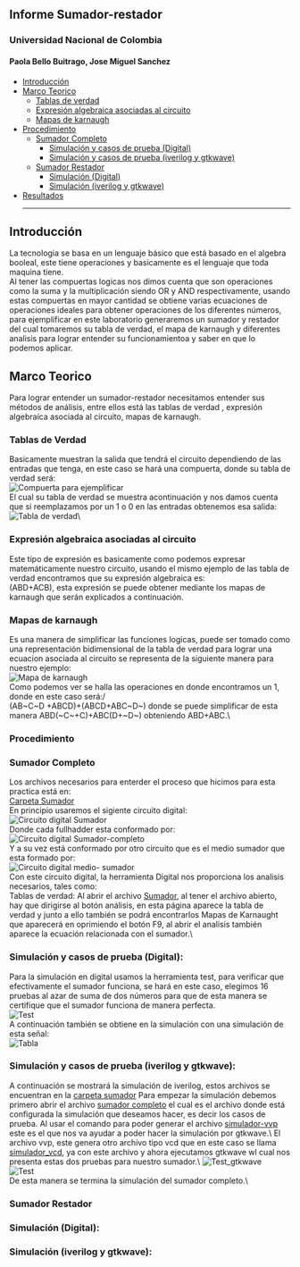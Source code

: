 ## Informe Sumador-restador
### Universidad Nacional de Colombia 
#### Paola Bello Buitrago, Jose Miguel Sanchez
* [Introducción](#introducción)
* [Marco Teorico](#Marco-teorico)
  * [Tablas de verdad](#tablas-de-verdad)
  * [Expresión algebraica asociadas al circuito](#Expresión-algebraica-asociadas-al-circuito)
  * [Mapas de karnaugh](#Mapas-de-karnaugh)
* [Procedimiento](#Procedimiento)
  * [Sumador Completo](#Sumador-completo)
    * [Simulación y casos de prueba (Digital)](#Simulación-y-casos-de-prueba-digital)
    * [Simulación y casos de prueba (iverilog y gtkwave)](#Simulación-y-casos-de-prueba-iverilog-y-gtkwave)
  * [Sumador Restador](#Sumador-restador)
    * [Simulación (Digital)](#Simulación-digital)
    * [Simulación (iverilog y gtkwave)](#Simulación-iverilog-y-gtkwave)
* [Resultados](#Resultados)
  ***
  
## Introducción ##
La tecnologia se basa en un lenguaje básico que está basado en el algebra booleal, este tiene operaciones y basicamente es el lenguaje que toda maquina tiene.\
Al tener las compuertas logicas nos dimos cuenta que son operaciones como la suma y la multiplicación siendo OR y AND respectivamente, usando estas compuertas en mayor cantidad se obtiene varias ecuaciones de operaciones ideales para obtener operaciones de los diferentes números, para ejemplificar en este laboratorio generaremos un sumador y restador del cual tomaremos su tabla de verdad, el mapa de karnaugh y diferentes analisis para lograr entender su funcionamientoa y saber en que lo podemos aplicar.
## Marco Teorico ##
Para lograr entender un sumador-restador necesitamos entender sus métodos de análisis, entre ellos está las tablas de verdad , expresión algebraíca asociada al circuito, mapas de karnaugh.
### Tablas de Verdad ###
Basicamente muestran la salida que tendrá el circuito dependiendo de las entradas que tenga, en este caso se hará una compuerta, donde su tabla de verdad será:\
<image src="/LAB_Sumador/images/ejem.png" alt="Compuerta para ejemplificar">\
El cual su tabla de verdad se muestra acontinuación y nos damos cuenta que si reemplazamos  por un 1 o 0 en las entradas obtenemos esa salida:\
<image src="/LAB_Sumador/images/TV.png" alt="Tabla de verdad">\
### Expresión algebraica asociadas al circuito ###
Este tipo de expresión es basicamente como podemos expresar matemáticamente nuestro circuito, usando el mismo ejemplo de las tabla de verdad encontramos que su expresión algebraica es:\
(ABD+ACB), esta expresión se puede obtener mediante los mapas de karnaugh que serán explicados a continuación.
### Mapas de karnaugh ###
Es una manera de simplificar las funciones logicas, puede ser tomado como una representación bidimensional de la tabla de verdad para lograr una ecuacion asociada al circuito se representa de la siguiente manera para nuestro ejemplo:\
<image src="/LAB_Sumador/images/Mapa.png" alt="Mapa de karnaugh">\
Como podemos ver se halla las operaciones en donde encontramos un 1, donde en este caso será:/\
(AB~C~D +ABCD)+(ABCD+ABC~D~) donde se puede simplificar de esta manera ABD(~C~+C)+ABC(D+~D~) obteniendo ABD+ABC.\
### Procedimiento ###
### Sumador Completo ###
Los archivos necesarios para enterder el proceso que hicimos para esta practica está en:\
[Carpeta Sumador](./Circuitos/Sumador)\
En principio usaremos el sigiente circuito digital:\
<image src="/LAB_Sumador/Circuitos/Sumador/Simulación/paralelladder.svg/" alt="Circuito digital Sumador">\
Donde cada fullhadder esta conformado por:\
<image src="/LAB_Sumador/Circuitos/Sumador/Simulación/fulladderbw.png/" alt="Circuito digital Sumador-completo">\
Y a su vez está conformado por otro circuito que es el medio sumador que esta formado por:\
<image src="/LAB_Sumador/Circuitos/Sumador/Simulación/halfadder.png/" alt="Circuito digital medio- sumador">\
Con este circuito digital, la herramienta Digital nos proporciona los analisis necesarios, tales como:\
Tablas de verdad: Al abrir el archivo [Sumador](./Circuitos/Sumador/paralelladder.dig), al tener el archivo abierto, hay que dirigirse al botón análisis, en esta página aparece la tabla de verdad y junto a ello también se podrá encontrarlos Mapas de Karnaught que aparecerá en oprimiendo el botón F9, al abrir el analisis también aparece la ecuación relacionada con el sumador.\
### Simulación y casos de prueba (Digital): ###
Para la simulación en digital usamos la herramienta test, para verificar que efectivamente el sumador funciona, se hará en este caso, elegimos 16 pruebas al azar de suma de dos números para que de esta manera se certifique que el sumador funciona de manera perfecta.\
<image src="/LAB_Sumador/images/test.png" alt="Test">\
A continuación también se obtiene en la simulación con una simulación de esta señal:\
<image src="/LAB_Sumador/images/Datos_prueba.png" alt="Tabla">
### Simulación y casos de prueba (iverilog y gtkwave): ###
A continuación se  mostrará la simulación de iverilog, estos archivos se encuentran en la [carpeta sumador](./Circuitos/Sumador)
Para empezar la simulación debemos primero abrir el archivo [sumador completo](./Circuitos/Sumador/paralelladder_tb.v) el cual es el archivo donde está configurada la simulación que deseamos hacer, es decir los casos de prueba. Al usar el comando para poder generar el archivo [simulador-vvp](./Circuitos/Sumador/top.vvp) este es el que nos va ayudar a poder hacer la simulación por gtkwave.\ El archivo vvp, este genera otro archivo tipo vcd que en este caso se llama [simulador_vcd](./Circuitos/Sumador/top.vcd), ya con este archivo y ahora ejecutamos gtkwave wl cual nos presenta estas dos pruebas para nuestro sumador.\ <image src="/LAB_Sumador/images/Exportable gtkwave 1.png" alt="Test_gtkwave">\
<image src="/LAB_Sumador/images/Exportable gtkwave 2.png" alt="Test">\
De esta manera se termina la simulación del sumador completo.\
### Sumador Restador ###
### Simulación (Digital): ###
### Simulación (iverilog y gtkwave): ###
